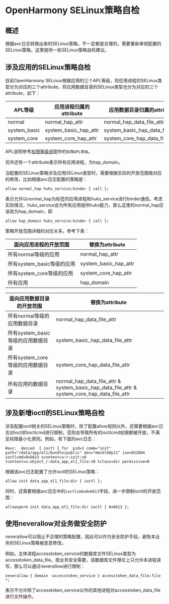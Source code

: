 # OpenHarmony SELinux策略自检

## 概述

根据avc日志转换出来的SELinux策略，不一定都是合理的，需要重新审视配置的SELinux策略，这里提供一些SELinux策略自检建议。

## 涉及应用的SELinux策略自检

目前OpenHarmony SELinux根据应用的三个APL等级，将应用进程的SELinux类型分为对应的三个attribute，将应用数据目录的SELinux类型也分为对应的三个attribute，如下：

| APL等级 | 应用进程归属的attribute | 应用数据目录归属的attribute |
| -------- | -------- | -------- |
| normal | normal_hap_attr | normal_hap_data_file_attr |
| system_basic | system_basic_hap_attr | system_basic_hap_data_file_attr |
| system_core | system_core_hap_attr | system_core_hap_data_file_attr |

APL说明参考[权限等级说明](../../application-dev/security/AccessToken/app-permission-mgmt-overview.md#权限机制中的基本概念)中的`权限APL等级`。

另外还有一个attribute表示所有应用进程，为hap_domain。

当配置的SELinux策略涉及应用SELinux类型时，需要根据实际的开放范围做对应的修改，比如根据avc日志配置的策略是：
```text
allow normal_hap huks_service:binder { call };
```
表示允许以normal_hap为标签的应用进程和huks_service进行binder通信。考虑实际情况，huks_service会为所有应用提供huks能力，那么这里的normal_hap应该改为hap_domain，即
```text
allow hap_domain huks_service:binder { call };
```

策略开放范围详细的对应关系，参考下表：

| 面向应用进程的开放范围 | 替换为attribute |
| -------- | -------- |
| 所有normal等级的应用 | normal_hap_attr |
| 所有system_basic等级的应用 | system_basic_hap_attr |
| 所有system_core等级的应用 | system_core_hap_attr |
| 所有应用 | hap_domain |

| 面向应用数据目录的开放范围 | 替换为attribute |
| -------- | -------- |
| 所有normal等级的应用数据目录 | normal_hap_data_file_attr |
| 所有system_basic等级的应用数据目录 | system_basic_hap_data_file_attr |
| 所有system_core等级的应用数据目录 | system_core_hap_data_file_attr |
| 所有应用的数据目录 | normal_hap_data_file_attr & system_basic_hap_data_file_attr & system_core_hap_data_file_attr |

## 涉及新增ioctl的SELinux策略自检

涉及配置ioctl相关的SELinux策略时，除了配置allow规则以外，还需要根据avc日志对ioctl的ioctlcmd进行限制，否则会导致所有的ioctlcmd权限都被开放，不满足权限最小化原则。例如，有下面的avc日志：
```text
#avc:  denied  { ioctl } for  pid=1 comm="init" path="/data/app/el1/bundle/public" dev="mmcblk0p11" ino=652804 ioctlcmd=0x6613 scontext=u:r:init:s0 tcontext=u:object_r:data_app_el1_file:s0 tclass=dir permissive=0
```
根据该avc日志配置了允许ioctl的SELinux策略：
```text
allow init data_app_el1_file:dir { ioctl };
```
同时，还需要根据avc日志中的`ioctlcmd=0x6613`字段，进一步限制ioctl的开放范围：
```text
allowxperm init data_app_el1_file:dir ioctl { 0x6613 };
```

## 使用neverallow对业务做安全防护

neverallow可以阻止不合理的策略配置，因此可以作为安全防护手段，避免本业务的SELinux策略被恶意修改。

例如，主体进程accesstoken_service的数据库文件SELinux类型为accesstoken_data_file。按业务安全需要，该数据库文件理论上只允许本进程读写，那么可以通过neverallow进行限制：
```text
neverallow { domain -accesstoken_service } accesstoken_data_file:file *;
```
表示不允许除了accesstoken_service以外的其他进程对accesstoken_data_file进行文件操作。
